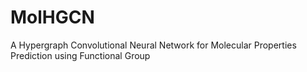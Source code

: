 # MolHGCN
A Hypergraph Convolutional Neural Network for Molecular Properties Prediction using Functional Group
